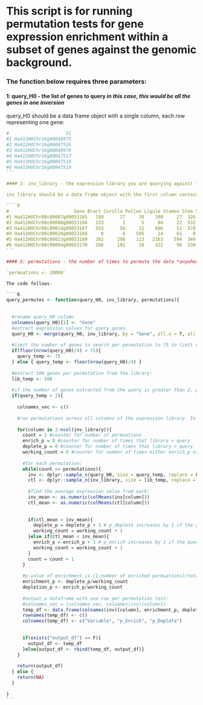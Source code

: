 # This script is for running permutation tests for gene expression enrichment within a subset of genes against the genomic background.


### The function below requires three parameters:
#### 1: query_H0 - the list of genes to query *in this case, this would be all the genes in one inversion*

query_H0 should be a data frame object with a single column, each row representing one gene:

````R
#                     V1
#1 Ha412HOChr16g00049975
#2 Ha412HOChr16g00047516
#3 Ha412HOChr16g00049976
#4 Ha412HOChr16g00047517
#5 Ha412HOChr16g00047518
#6 Ha412HOChr16g00047519
```

#### 2: inv_library - the expression library you are querying against *in this case, average expression of all genes in 10 tissues*

inv_library should be a data frame object with the first column containing gene names with the colname "Gene." All other columns should contain expression values for all genes in the genome (alternatively, if you want to query against a smaller library, include only genes you want to query against):

````R
#                        Gene Bract Corolla Pollen Ligule Stamen Stem Style        Leaf       Root  Ovary
#1 Ha412HOChr00c00007g00053165   199      27     30    309     27  326    75 113.0000000  60.500000 126.75
#2 Ha412HOChr00c00008g00053166   153       2      5     84     22  532    15  47.7777778   1.333333  24.50
#3 Ha412HOChr00c00014g00053167   553      56     22    666     51  578   210 203.1111111 185.666667 274.00
#4 Ha412HOChr00c00020g00053168     0       0    595     14     61    0     4   0.3333333   0.000000 152.25
#5 Ha412HOChr00c00023g00053169   362     298    113   2163    594  349  1749  32.4444444  66.666667 657.75
#6 Ha412HOChr00c00094g00053170   266     101     10    422     96  530   194  67.6666667 159.166667 161.00
```

#### 3: permutations - the number of times to permute the data *anywhere from 10,000 to 100,000 permutations is considered an acceptable balance between accuracy and computational time* 

`permuations <- 10000`

The code follows:

````R
query_permutes <- function(query_H0, inv_library, permutations){
  
  
  #rename query_H0 column
  colnames(query_H0)[1] <- "Gene"
  #extract expression values for query genes
  query_H0 <- merge(query_H0, inv_library, by = "Gene", all.x = T, all.y = F)
  
  #limit the number of genes to search per permutation to 75 to limit computational strain, otherwise use 1/4 of the query genes per permutation
  if(floor(nrow(query_H0)/4) > 75){
    query_temp <- 75
  } else { query_temp <- floor(nrow(query_H0)/4) }
  
  #extract 500 genes per permutation from the library:
  lib_temp <- 500
  
  #if the number of genes extracted from the query is greater than 2, proceed with the analysis. Otherwise, it will not run
  if(query_temp > 2){
    
    colnames_vec <- c()
    
    #run permutations across all columns of the expression library. In our case, this means 10,000 permuations for each tissue
    
    for(column in 2:ncol(inv_library)){
      count = 1 #counter for number of permuations
      enrich_p = 0 #counter for number of times that library < query
      deplete_p = 0 #counter for number of times that library > query
      working_count = 0 #counter for number of times either enrich_p or deplete_p go up (excludes TIES)
      
      #for each permutation:
      while(count <= permutations){
        inv <- dplyr::sample_n(query_H0, size = query_temp, replace = FALSE) #sample query_temp genes from the query library
        ctl <- dplyr::sample_n(inv_library, size = lib_temp, replace = FALSE) #sample 500 genes from the genomic library
        
        #find the average expression value from each:
        inv_mean <- as.numeric(colMeans(inv[column]))
        ctl_mean <- as.numeric(colMeans(ctl[column]))
        
        
        if(ctl_mean > inv_mean){
          deplete_p = deplete_p + 1 # p_deplete increases by 1 if the genomic library average was higher
          working_count = working_count + 1
        }else if(ctl_mean < inv_mean){
          enrich_p = enrich_p + 1 # p_enrich increases by 1 if the query library average was higher
          working_count = working_count + 1
        }
        count = count + 1
      }
      
      #p-value of enrichment is (1-number of enriched permuations)/total number of permuations 
      enrichment_p <- deplete_p/working_count
      depletion_p <- enrich_p/working_count
      
      #output a dataframe with one row per permutation test:
      #colnames_vec = (colnames_vec, colnames(inv)[column])
      temp_df <- data.frame(colnames(inv)[column], enrichment_p, depletion_p)
      rownames(temp_df) <- c()
      colnames(temp_df) <- c("Variable", "p_Enrich", "p_Deplete")
      
      
      if(exists("output_df") == F){
        output_df <- temp_df
      }else{output_df <- rbind(temp_df, output_df)}
    }
    
    return(output_df)
  } else {
    return(NA)
  }
  
}
```












